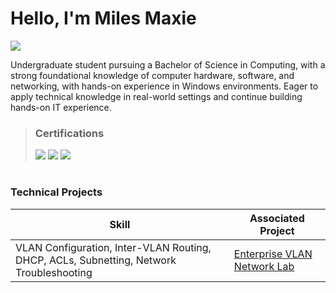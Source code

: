 # Hello, I'm Miles Maxie

<a href=""><img src="https://img.shields.io/badge/-LinkedIn-0072b1?&style=for-the-badge&logo=linkedin&logoColor=white" /></a>

Undergraduate student pursuing a Bachelor of Science in Computing, with a strong foundational knowledge of computer hardware, software, and networking, with hands-on experience in Windows environments. Eager to apply technical knowledge in real-world settings and continue building hands-on IT experience.

> ### Certifications
> <img src="https://img.shields.io/badge/-Security%2B-FF0000?&style=for-the-badge&logo=CompTIA&logoColor=white" />
> <img src="https://img.shields.io/badge/-Network%2B-FF0000?&style=for-the-badge&logo=CompTIA&logoColor=white" />
> <img src="https://img.shields.io/badge/-CCNA (In Progress)-0A66C2?style=for-the-badge&logo=Cisco&logoColor=white" />
#

### Technical Projects

| Skill                                         | Associated Project         |
|-----------------------------------------------|----------------------------|
|   VLAN Configuration, Inter-VLAN Routing, DHCP, ACLs, Subnetting, Network Troubleshooting | <a href="https://github.com/mylesmaxie0/Enterprise-VLAN-Network-Lab">Enterprise VLAN Network Lab</a>|




